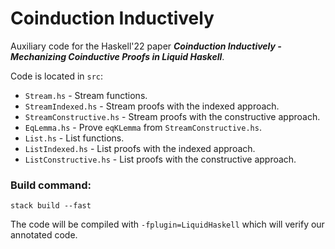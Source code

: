 # Coinduction Inductively
Auxiliary code for the Haskell'22 paper **_Coinduction Inductively - Mechanizing Coinductive Proofs in Liquid Haskell_**.

Code is located in `src`:
- `Stream.hs` - Stream functions.
- `StreamIndexed.hs` - Stream proofs with the indexed approach.
- `StreamConstructive.hs` - Stream proofs with the constructive approach.
- `EqLemma.hs` - Prove `eqKLemma` from `StreamConstructive.hs`.
- `List.hs` - List functions.
- `ListIndexed.hs` - List proofs with the indexed approach.
- `ListConstructive.hs` - List proofs with the constructive approach.

### Build command:
```
stack build --fast
```
The code will be compiled with `-fplugin=LiquidHaskell` which will verify our annotated code.
